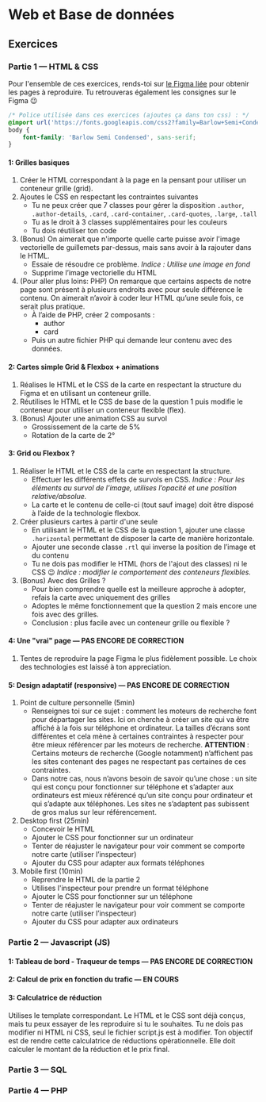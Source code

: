 # Web et Base de données

## Exercices

### Partie 1 — HTML & CSS
Pour l'ensemble de ces exercices, rends-toi sur [le Figma liée](https://www.figma.com/file/2uT1qaisbCdEioOiLH6Wtd/Exos-HTML-%26-CSS?node-id=4%3A16) pour obtenir les pages à reproduire.
Tu retrouveras également les consignes sur le Figma 😉
```css
/* Police utilisée dans ces exercices (ajoutes ça dans ton css) : */
@import url('https://fonts.googleapis.com/css2?family=Barlow+Semi+Condensed:wght@400;500&display=swap');
body {
	font-family: 'Barlow Semi Condensed', sans-serif;
}
```

#### 1: Grilles basiques
1. Créer le HTML correspondant à la page en la pensant pour utiliser un conteneur grille (grid).
2. Ajoutes le CSS en respectant les contraintes suivantes
	- Tu ne peux créer que 7 classes pour gérer la disposition `.author`, `.author-details`, `.card`, `.card-container`, `.card-quotes`, `.large`, `.tall`
	- Tu as le droit à 3 classes supplémentaires pour les couleurs
	- Tu dois réutiliser ton code
3. (Bonus) On aimerait que n'importe quelle carte puisse avoir l'image vectorielle de guillemets par-dessus, mais sans avoir à la rajouter dans le HTML.
	- Essaie de résoudre ce problème. *Indice : Utilise une image en fond*
	- Supprime l’image vectorielle du HTML
4. (Pour aller plus loins: PHP) On remarque que certains aspects de notre page sont présent à plusieurs endroits avec pour seule différence le contenu. On aimerait n’avoir à coder leur HTML qu’une seule fois, ce serait plus pratique.
	- À l’aide de PHP, créer 2 composants :
		- author
		- card
	- Puis un autre fichier PHP qui demande leur contenu avec des données.

#### 2: Cartes simple Grid & Flexbox + animations
1. Réalises le HTML et le CSS de la carte en respectant la structure du Figma et en utilisant un conteneur grille.
2. Réutilises le HTML et le CSS de base de la question 1 puis modifie le conteneur pour utiliser un conteneur flexible (flex).
3. (Bonus) Ajouter une animation CSS au survol
	- Grossissement de la carte de 5%
	- Rotation de la carte de 2°

#### 3: Grid ou Flexbox ?
1. Réaliser le HTML et le CSS de la carte en respectant la structure.
	- Effectuer les différents effets de survols en CSS. *Indice : Pour les éléments au survol de l’image, utilises l’opacité et une position relative/absolue.*
	- La carte et le contenu de celle-ci (tout sauf image) doit être disposé à l’aide de la technologie flexbox.
2. Créer plusieurs cartes à partir d'une seule
	- En utilisant le HTML et le CSS de la question 1, ajouter une classe `.horizontal` permettant de disposer la carte de manière horizontale.
	- Ajouter une seconde classe `.rtl` qui inverse la position de l’image et du contenu
	- Tu ne dois pas modifier le HTML (hors de l'ajout des classes) ni le CSS 😉 *Indice : modifier le comportement des conteneurs flexibles.*
3. (Bonus) Avec des Grilles ?
	- Pour bien comprendre quelle est la meilleure approche à adopter, refais la carte avec uniquement des grilles
	- Adoptes le même fonctionnement que la question 2 mais encore une fois avec des grilles.
	- Conclusion : plus facile avec un conteneur grille ou flexible ? 

#### 4: Une "vrai" page — **PAS ENCORE DE CORRECTION**
1. Tentes de reproduire la page Figma le plus fidèlement possible. Le choix des technologies est laissé à ton appreciation.


#### 5: Design adaptatif (responsive) — **PAS ENCORE DE CORRECTION**
1. Point de culture personnelle (5min)
	- Renseignes toi sur ce sujet : comment les moteurs de recherche font pour départager les sites. Ici on cherche à créer un site qui va être affiché à la fois sur téléphone et ordinateur. La tailles d’écrans sont différentes et cela mène à certaines contraintes à respecter pour être mieux référencer par les moteurs de recherche. **ATTENTION** : Certains moteurs de recherche (Google notamment) n’affichent pas les sites contenant des pages ne respectant pas certaines de ces contraintes.
	- Dans notre cas, nous n’avons besoin de savoir qu’une chose : un site qui est conçu pour fonctionner sur téléphone et s’adapter aux ordinateurs est mieux référencé qu’un site conçu pour ordinateur et qui s’adapte aux téléphones. Les sites ne s’adaptent pas subissent de gros malus sur leur référencement.
2. Desktop first (25min)
	- Concevoir le HTML
	- Ajouter le CSS pour fonctionner sur un ordinateur
	- Tenter de réajuster le navigateur pour voir comment se comporte notre carte (utiliser l’inspecteur)
	- Ajouter du CSS pour adapter aux formats téléphones
3. Mobile first (10min)
	- Reprendre le HTML de la partie 2
	- Utilises l'inspecteur pour prendre un format téléphone
	- Ajouter le CSS pour fonctionner sur un téléphone
	- Tenter de réajuster le navigateur pour voir comment se comporte notre carte (utiliser l’inspecteur)
	- Ajouter du CSS pour adapter aux ordinateurs

### Partie 2 — Javascript (JS)

#### 1: Tableau de bord - Traqueur de temps — **PAS ENCORE DE CORRECTION**

#### 2: Calcul de prix en fonction du trafic — **EN COURS**

#### 3: Calculatrice de réduction
Utilises le template correspondant. Le HTML et le CSS sont déjà conçus, mais tu peux essayer de les reproduire si tu le souhaites.
Tu ne dois pas modifier ni HTML ni CSS, seul le fichier script.js est à modifier.
Ton objectif est de rendre cette calculatrice de réductions opérationnelle. Elle doit calculer le montant de la réduction et le prix final.


### Partie 3 — SQL


### Partie 4 — PHP